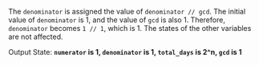 The `denominator` is assigned the value of `denominator // gcd`. The initial value of `denominator` is 1, and the value of `gcd` is also 1. Therefore, `denominator` becomes `1 // 1`, which is 1. The states of the other variables are not affected. 

Output State: **`numerator` is 1, `denominator` is 1, `total_days` is 2^n, `gcd` is 1**